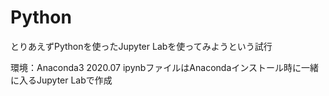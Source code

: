 # Python

とりあえずPythonを使ったJupyter Labを使ってみようという試行

環境：Anaconda3 2020.07
ipynbファイルはAnacondaインストール時に一緒に入るJupyter Labで作成
